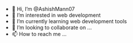 - 👋 Hi, I’m @AshishMann07
- 👀 I’m interested in web development 
- 🌱 I’m currently learning web development tools
- 💞️ I’m looking to collaborate on ...
- 📫 How to reach me ...

<!---
AshishMann07/AshishMann07 is a ✨ special ✨ repository because its `README.md` (this file) appears on your GitHub profile.
You can click the Preview link to take a look at your changes.
--->
